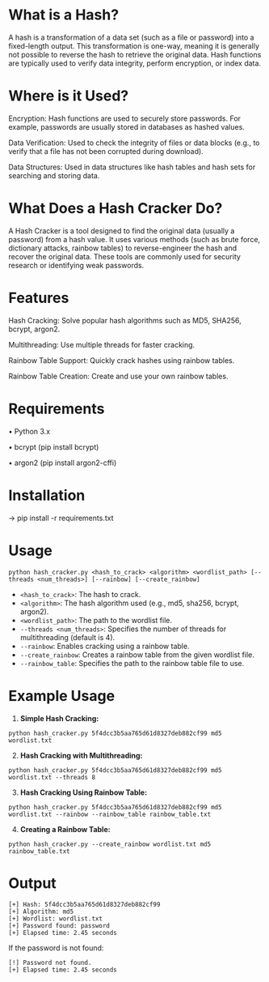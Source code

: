 # What is a Hash?

A hash is a transformation of a data set (such as a file or password) into a fixed-length output. This transformation is one-way, meaning it is generally not possible to reverse the hash to retrieve the original data. Hash functions are typically used to verify data integrity, perform encryption, or index data.

# Where is it Used?

Encryption: Hash functions are used to securely store passwords. For example, passwords are usually stored in databases as hashed values.

Data Verification: Used to check the integrity of files or data blocks (e.g., to verify that a file has not been corrupted during download).

Data Structures: Used in data structures like hash tables and hash sets for searching and storing data.

# What Does a Hash Cracker Do?

A Hash Cracker is a tool designed to find the original data (usually a password) from a hash value. It uses various methods (such as brute force, dictionary attacks, rainbow tables) to reverse-engineer the hash and recover the original data. These tools are commonly used for security research or identifying weak passwords.

# Features

Hash Cracking: Solve popular hash algorithms such as MD5, SHA256, bcrypt, argon2.

Multithreading: Use multiple threads for faster cracking.

Rainbow Table Support: Quickly crack hashes using rainbow tables.

Rainbow Table Creation: Create and use your own rainbow tables.

# Requirements

•	Python 3.x

•	bcrypt (pip install bcrypt)

•	argon2 (pip install argon2-cffi)

# Installation

  -> pip install -r requirements.txt

# Usage

```
python hash_cracker.py <hash_to_crack> <algorithm> <wordlist_path> [--threads <num_threads>] [--rainbow] [--create_rainbow]
```
- `<hash_to_crack>`: The hash to crack.
- `<algorithm>`: The hash algorithm used (e.g., md5, sha256, bcrypt, argon2).
- `<wordlist_path>`: The path to the wordlist file.
- `--threads <num_threads>`: Specifies the number of threads for multithreading (default is 4).
- `--rainbow`: Enables cracking using a rainbow table.
- `--create_rainbow`: Creates a rainbow table from the given wordlist file.
- `--rainbow_table`: Specifies the path to the rainbow table file to use.

# Example Usage

1. **Simple Hash Cracking:**
```
python hash_cracker.py 5f4dcc3b5aa765d61d8327deb882cf99 md5 wordlist.txt
```
2. **Hash Cracking with Multithreading:**
```
python hash_cracker.py 5f4dcc3b5aa765d61d8327deb882cf99 md5 wordlist.txt --threads 8
```
3. **Hash Cracking Using Rainbow Table:**
```
python hash_cracker.py 5f4dcc3b5aa765d61d8327deb882cf99 md5 wordlist.txt --rainbow --rainbow_table rainbow_table.txt
```
4. **Creating a Rainbow Table:**
```
python hash_cracker.py --create_rainbow wordlist.txt md5 rainbow_table.txt
```

# Output

```
[+] Hash: 5f4dcc3b5aa765d61d8327deb882cf99
[+] Algorithm: md5
[+] Wordlist: wordlist.txt
[+] Password found: password
[+] Elapsed time: 2.45 seconds
```

If the password is not found:
```
[!] Password not found.
[+] Elapsed time: 2.45 seconds
```




